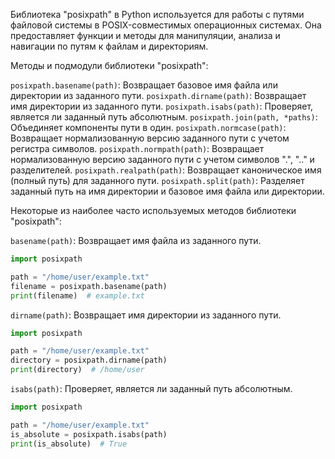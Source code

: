 Библиотека "posixpath" в Python используется для работы с путями файловой системы в POSIX-совместимых операционных системах.
Она предоставляет функции и методы для манипуляции, анализа и навигации по путям к файлам и директориям.

Методы и подмодули библиотеки "posixpath":

`posixpath.basename(path)`: Возвращает базовое имя файла или директории из заданного пути.
`posixpath.dirname(path)`: Возвращает имя директории из заданного пути.
`posixpath.isabs(path)`: Проверяет, является ли заданный путь абсолютным.
`posixpath.join(path, *paths)`: Объединяет компоненты пути в один.
`posixpath.normcase(path)`: Возвращает нормализованную версию заданного пути с учетом регистра символов.
`posixpath.normpath(path)`: Возвращает нормализованную версию заданного пути с учетом символов ".", ".." и разделителей.
`posixpath.realpath(path)`: Возвращает каноническое имя (полный путь) для заданного пути.
`posixpath.split(path)`: Разделяет заданный путь на имя директории и базовое имя файла или директории.

Некоторые из наиболее часто используемых методов библиотеки "posixpath":

`basename(path)`: Возвращает имя файла из заданного пути.

```python
import posixpath

path = "/home/user/example.txt"
filename = posixpath.basename(path)
print(filename)  # example.txt
```

`dirname(path)`: Возвращает имя директории из заданного пути.

```python
import posixpath

path = "/home/user/example.txt"
directory = posixpath.dirname(path)
print(directory)  # /home/user
```

`isabs(path)`: Проверяет, является ли заданный путь абсолютным.

```python
import posixpath

path = "/home/user/example.txt"
is_absolute = posixpath.isabs(path)
print(is_absolute)  # True
```
